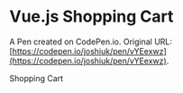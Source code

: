 # Vue.js Shopping Cart

A Pen created on CodePen.io. Original URL: [https://codepen.io/joshiuk/pen/vYEexwz](https://codepen.io/joshiuk/pen/vYEexwz).

Shopping Cart 
